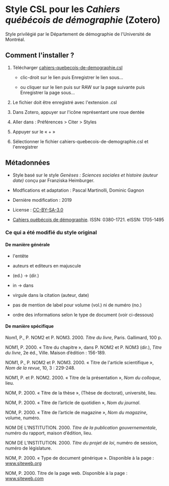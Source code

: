 # Style CSL pour les *Cahiers québécois de démographie* (Zotero)

Style privilégié par le Département de démographie de l'Université de Montréal.

## Comment l'installer ?

1. Télécharger [cahiers-quebecois-de-demographie.csl](https://github.com/pmartinolli/CSL/blob/master/cqd/cahiers-quebecois-de-demographie.csl)

   * clic-droit sur le lien puis Enregistrer le lien sous...
   
   * ou cliquer sur le lien puis sur RAW sur la page suivante puis Enregistrer la page sous...

2. Le fichier doit être enregistré avec l'extension .csl 

3. Dans Zotero, appuyer sur l'icône représentant une roue dentée

4. Aller dans : Préférences > Citer > Styles 

5. Appuyer sur le « + »

6. Sélectionner le fichier cahiers-quebecois-de-demographie.csl et l'enregistrer



## Métadonnées 

* Style basé sur le style *Genèses : Sciences sociales et histoire (auteur date)* conçu par Franziska Heimburger.

* Modfications et adaptation : Pascal Martinolli, Dominic Gagnon

* Dernière modification : 2019

* License : [CC-BY-SA-3.0](http://creativecommons.org/licenses/by-sa/3.0/)

* [Cahiers québécois de démographie](https://cqd.erudit.org). ISSN: 0380-1721. eISSN: 1705-1495


### Ce qui a été modifié du style original

#### De manière générale

* l'entête

* auteurs et editeurs en majuscule

* (ed.) -> (dir.)

* in -> dans

* virgule dans la citation (auteur, date)    

* pas de mention de label pour volume (vol.) ni de numéro (no.)

* ordre des informations selon le type de document (voir ci-dessous)

#### De manière spécifique

Nom1, P., P. NOM2 et P. NOM3. 2000. *Titre du livre*, Paris. Gallimard, 100 p.

NOM1, P. 2000. « Titre du chapitre », dans P. NOM2 et P. NOM3 (dir.), *Titre du livre*, 2e éd., Ville. Maison d’édition : 156-189.

NOM1, P., P. NOM2 et P. NOM3. 2000. « Titre de l'article scientifique », *Nom de la revue*, 10, 3 : 229-248.

NOM1, P. et P. NOM2. 2000. « Titre de la présentation », *Nom du colloque*, lieu.

NOM, P. 2000. « Titre de la thèse », (Thèse de doctorat), université, lieu. 

NOM, P. 2000. « Titre de l’article de quotidien », *Nom du journal*. 

NOM, P. 2000. « Titre de l’article de magazine », *Nom du magazine*, volume, numéro. 

NOM DE L’INSTITUTION. 2000. *Titre de la publication gouvernementale*, numéro du rapport, maison d’édition, lieu. 

NOM DE L’INSTITUTION. 2000. *Titre du projet de loi*, numéro de session, numéro de législature.

NOM, P. 2000. « Type de document générique ». Disponible à la page : www.siteweb.org

NOM, P. 2000. Titre de la page web. Disponible à la page : www.siteweb.com

